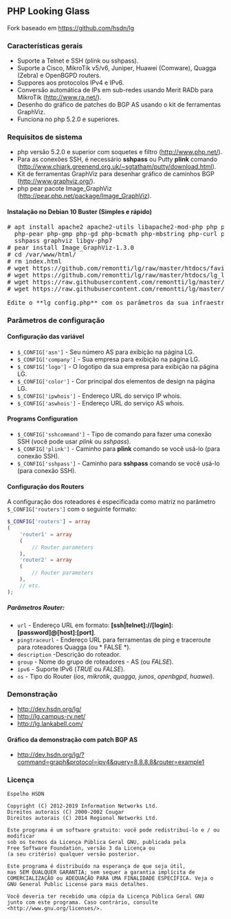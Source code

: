 ## PHP Looking Glass
Fork baseado em https://github.com/hsdn/lg

### Características gerais
- Suporte a Telnet e SSH (plink ou sshpass).
- Suporte a Cisco, MikroTik v5/v6, Juniper, Huawei (Comware), Quagga (Zebra) e OpenBGPD routers.
- Suppores aos protocolos IPv4 e IPv6.
- Conversão automática de IPs em sub-redes usando Merit RADb para MikroTik (http://www.ra.net/).
- Desenho do gráfico de patches do BGP AS usando o kit de ferramentas GraphViz.
- Funciona no php 5.2.0 e superiores.

### Requisitos de sistema
- php versão 5.2.0 e superior com soquetes e filtro (http://www.php.net/).
- Para as conexões SSH, é necessário **sshpass** ou Putty **plink** comando (http://www.chiark.greenend.org.uk/~sgtatham/putty/download.html).
- Kit de ferramentas GraphViz para desenhar gráfico de caminhos BGP (http://www.graphviz.org/).
- php pear pacote Image_GraphViz (http://pear.php.net/package/Image_GraphViz).

#### Instalação no Debian 10 Buster (Simples e rápido)
<pre># apt install apache2 apache2-utils libapache2-mod-php php php-cli\
  php-pear php-gmp php-gd php-bcmath php-mbstring php-curl php-xml php-zip\
  sshpass graphviz libgv-php7
# pear install Image_GraphViz-1.3.0
# cd /var/www/html/
# rm index.html
# wget https://github.com/remontti/lg/raw/master/htdocs/favicon.ico
# wget https://github.com/remontti/lg/raw/master/htdocs/lg_logo.gif
# wget https://raw.githubusercontent.com/remontti/lg/master/htdocs/index.php
# wget https://raw.githubusercontent.com/remontti/lg/master/htdocs/lg_config.php

Edite o **lg_config.php** com os parâmetros da sua infraestrutura.
</pre>

### Parâmetros de configuração
#### Configuração das variável 
- `$_CONFIG['asn']` - Seu número AS para exibição na página LG.
- `$_CONFIG['company']` - Sua empresa para exibição na página LG.
- `$_CONFIG['logo']` - O logotipo da sua empresa para exibição na página LG.
- `$_CONFIG['color']` - Cor principal dos elementos de design na página LG.
- `$_CONFIG['ipwhois']` - Endereço URL do serviço IP whois.
- `$_CONFIG['aswhois']` - Endereço URL do serviço AS whois.

#### Programs Configuration
- `$_CONFIG['sshcommand']` - Tipo de comando para fazer uma conexão SSH (você pode usar *plink* ou *sshpass*).
- `$_CONFIG['plink']` - Caminho para **plink** comando se você usá-lo (para conexão SSH).
- `$_CONFIG['sshpass']` - Caminho para **sshpass** comando se você usá-lo (para conexão SSH).

#### Configuração dos Routers
A configuração dos roteadores é especificada como matriz no parâmetro `$_CONFIG['routers']` com o seguinte formato:
```php
$_CONFIG['routers'] = array
(
    'router1' = array
    (
        // Router parameters
    ),
    'router2' = array
    (
        // Router parameters
    ),
    // etc.
);
```

##### Parâmetros Router:
- `url` - Endereço URL em formato: **[ssh|telnet]://[login]:[password]@[host]:[port]**.
- `pingtraceurl` - Endereço URL para ferramentas de ping e traceroute para roteadores Quagga (ou * FALSE *).
- `description` -Descrição do roteador.
- `group` - Nome do grupo de roteadores - AS (ou *FALSE*).
- `ipv6` - Suporte IPv6 (*TRUE* ou *FALSE*).
- `os` - Tipo do Router (*ios*, *mikrotik*, *quagga,* *junos*, *openbgpd*, *huawei*).

### Demonstração
- http://dev.hsdn.org/lg/
- http://lg.campus-rv.net/
- http://lg.lankabell.com/

#### Gráfico da demonstração com patch BGP AS
- http://dev.hsdn.org/lg/?command=graph&protocol=ipv4&query=8.8.8.8&router=example1

### Licença
    Espelho HSDN

    Copyright (C) 2012-2019 Information Networks Ltd.
    Direitos autorais (C) 2000-2002 Cougar
    Direitos autorais (C) 2014 Regional Networks Ltd.

    Este programa é um software gratuito: você pode redistribuí-lo e / ou modificar
    sob os termos da Licença Pública Geral GNU, publicada pela
    Free Software Foundation, versão 3 da Licença ou
    (a seu critério) qualquer versão posterior.

    Este programa é distribuído na esperança de que seja útil,
    mas SEM QUALQUER GARANTIA; sem sequer a garantia implícita de
    COMERCIALIZAÇÃO ou ADEQUAÇÃO PARA UMA FINALIDADE ESPECÍFICA. Veja o
    GNU General Public License para mais detalhes.

    Você deveria ter recebido uma cópia da Licença Pública Geral GNU
    junto com este programa. Caso contrário, consulte <http://www.gnu.org/licenses/>.
